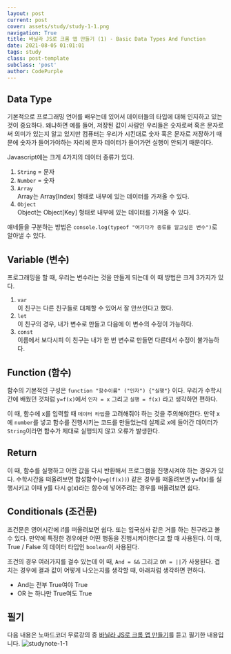```yaml
---
layout: post
current: post
cover: assets/study/study-1-1.png
navigation: True
title: 바닐라 JS로 크롬 앱 만들기 (1) - Basic Data Types And Function
date: 2021-08-05 01:01:01
tags: study
class: post-template
subclass: 'post'
author: CodePurple
---
```



## Data Type 
 기본적으로 프로그래밍 언어를 배우는데 있어서 데이터들의 타입에 대해 인지하고 있는 것이 중요하다.  <!--break-->
 왜냐하면 예를 들어, 저장된 값이 사람인 우리들은 숫자로써 혹은 문자로써 의미가 있는지 알고 있지만 컴퓨터는 우리가 시킨대로 숫자 혹은 문자로 저장하기 때문에 숫자가 들어가야하는 자리에 문자 데이터가 들어가면 실행이 안되기 때문이다. 
<br>

Javascript에는 크게 4가지의 데이터 종류가 있다.
1. `String` = 문자
2. `Number` = 숫자
3. `Array`
<br> Array는 Array[Index] 형태로 내부에 있는 데이터를 가져올 수 있다.
4. `Object`
<br> Object는 Object[Key] 형태로 내부에 있는 데이터를 가져올 수 있다.

얘네들을 구분하는 방법은 `console.log(typeof "여기다가 종류를 알고싶은 변수")`로 알아낼 수 있다.

## Variable (변수)
프로그래밍을 할 때, 우리는 변수라는 것을 만들게 되는데 이 때 방법은 크게 3가지가 있다.
1. `var`
<br> 이 친구는 다른 친구들로 대체할 수 있어서 잘 안쓰인다고 했다.
2. `let`
<br> 이 친구의 경우, 내가 변수로 만들고 다음에 이 변수의 수정이 가능하다.
3. `const`
<br> 이름에서 보다시피 이 친구는 내가 한 번 변수로 만들면 다른데서 수정이 불가능하다.


## Function (함수)
함수의 기본적인 구성은 `function "함수이름" ("인자") {"실행"}` 이다. 우리가 수학시간에 배웠던 것처럼 `y=f(x)`에서 `인자 = x` 그리고 `실행 = f(x)` 라고 생각하면 편하다. 
<br>

이 때, 함수에 x를 입력할 때 `데이터 타입`을 고려해줘야 하는 것을 주의해야한다. 만약 x에 `number`를 넣고 함수를 진행시키는 코드를 만들었는데 실제로 x에 들어간 데이터가 `String`이라면 함수가 제대로 실행되지 않고 오류가 발생한다. 

## Return 
이 때, 함수를 실행하고 어떤 값을 다시 반환해서 프로그램을 진행시켜야 하는 경우가 있다. 수학시간을 떠올려보면 합성함수(`y=g(f(x))`) 같은 경우를 떠올려보면 y=f(x)를 실행시키고 이때 y를 다시 g(x)라는 함수에 넣어주려는 경우를 떠올려보면 쉽다.


## Conditionals (조건문)
조건문은 영어시간에 if를 떠올려보면 쉽다. 또는 입국심사 같은 거를 하는 친구라고 볼 수 있다. 만약에 특정한 경우에만 어떤 행동을 진행시켜야한다고 할 때 사용된다. 이 때, True / False 의 데이터 타입인 `boolean`이 사용된다. 
<br>

조건의 경우 여러가지를 걸수 있는데 이 때, `And = &&` 그리고 `OR = ||`가 사용된다. 겹치는 경우에 결과 값이 어떻게 나오는지를 생각할 때, 아래처럼 생각하면 편하다.
- And는 전부 True여야 True 
- OR 는 하나만 True여도 True

## 필기

 다음 내용은 노마드코더 무료강의 중 [바닐라 JS로 크롬 앱 만들기](https://nomadcoders.co/courses)를 듣고 필기한 내용입니다.
![studynote-1-1](https://user-images.githubusercontent.com/73425926/128322280-df57fb41-c3d0-4069-9aa5-c43eec32b191.jpg)